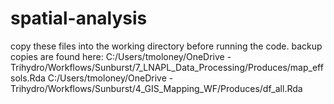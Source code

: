 # spatial-analysis
copy these files into the working directory before running the code. 
backup copies are found here:
C:/Users/tmoloney/OneDrive - Trihydro/Workflows/Sunburst/7_LNAPL_Data_Processing/Produces/map_effsols.Rda
C:/Users/tmoloney/OneDrive - Trihydro/Workflows/Sunburst/4_GIS_Mapping_WF/Produces/df_all.Rda